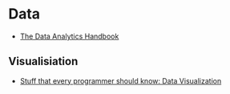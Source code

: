 # Data

* [The Data Analytics Handbook](http://www.analyticshandbook.com/)

## Visualisiation

* [Stuff that every programmer should know: Data Visualization](http://c0de517e.blogspot.de/2014/06/stuff-that-every-programmer-should-know.html?m=1)
